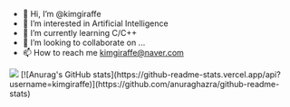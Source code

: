 - 👋 Hi, I’m @kimgiraffe
- 👀 I’m interested in Artificial Intelligence
- 🌱 I’m currently learning C/C++
- 💞️ I’m looking to collaborate on ...
- 📫 How to reach me kimgiraffe@naver.com

<!---
kimgiraffe/kimgiraffe is a ✨ special ✨ repository because its `README.md` (this file) appears on your GitHub profile.
You can click the Preview link to take a look at your changes.
--->
<img src="https://img.shields.io/badge/kimgiraffe-green?style=flat&logo=Sass&logoColor=CC6699"/>
[![Anurag's GitHub stats](https://github-readme-stats.vercel.app/api?username=kimgiraffe)](https://github.com/anuraghazra/github-readme-stats)
